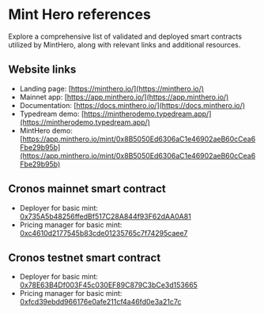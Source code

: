 # Mint Hero references
Explore a comprehensive list of validated and deployed smart contracts utilized by MintHero, along with relevant links and additional resources.

## Website links
- Landing page: [https://minthero.io/](https://minthero.io/)
- Mainnet app: [https://app.minthero.io/](https://app.minthero.io/)
- Documentation: [https://docs.minthero.io/](https://docs.minthero.io/)
- Typedream demo: [https://mintherodemo.typedream.app/](https://mintherodemo.typedream.app/)
- MintHero demo: [https://app.minthero.io/mint/0x8B5050Ed6306aC1e46902aeB60cCea6Fbe29b95b](https://app.minthero.io/mint/0x8B5050Ed6306aC1e46902aeB60cCea6Fbe29b95b)

## Cronos mainnet smart contract
- Deployer for basic mint: [0x735A5b48256ffedBf517C28A844f93F62dAA0A81](https://cronoscan.com/address/0x735A5b48256ffedBf517C28A844f93F62dAA0A81#code)
- Pricing manager for basic mint: [0xc4610d2177545b83cde01235765c7f74295caee7](https://cronoscan.com/address/0xc4610d2177545b83cde01235765c7f74295caee7#code)

## Cronos testnet smart contract
- Deployer for basic mint: [0x78E63B4Df003F45c030EF89C879C3bCe3d153665](https://explorer.cronos.org/testnet/address/0x78e63b4df003f45c030ef89c879c3bce3d153665#contract)
- Pricing manager for basic mint: [0xfcd39ebdd966176e0afe211cf4a46fd0e3a21c7c](https://explorer.cronos.org/testnet/address/0xfcd39ebdd966176e0afe211cf4a46fd0e3a21c7c)
